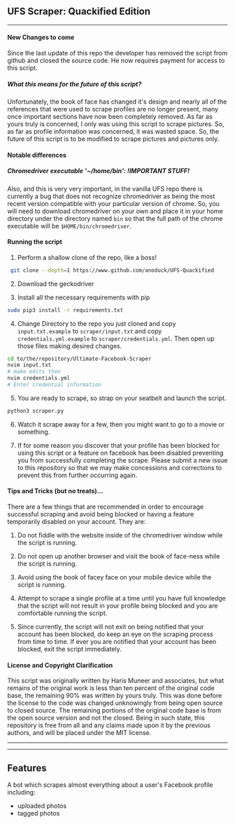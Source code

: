 <!--!!!!!!!!!!!!!!!!!!!!!!!!!!!!!!!!!!!!!!!!!!!!!!!!!!!!!!!!!!!!!!!!!!!!!!!!-->
<!--     ____ _______________________                                       -->
<!--    |    |   \_   _____/   _____/                                       -->
<!--    |    |   /|    __) \_____  \                                        -->
<!--    |    |  / |     \  /        \                                       -->
<!--    |______/  \___  / /_______  /                                       -->
<!--                  \/          \/                                        -->
<!--    ________                       __   .__  _____.__           .___    -->
<!--    \_____  \  __ _______    ____ |  | _|__|/ ____\__| ____   __| _/    -->
<!--     /  / \  \|  |  \__  \ _/ ___\|  |/ /  \   __\|  |/ __ \ / __ |     -->
<!--    /   \_/.  \  |  // __ \\  \___|    <|  ||  |  |  \  ___// /_/ |     -->
<!--    \_____\ \_/____/(____  /\___  >__|_ \__||__|  |__|\___  >____ |     -->
<!--           \__>          \/     \/     \/                 \/     \/     -->
<!--!!!!!!!!!!!!!!!!!!!!!!!!!!!!!!!!!!!!!!!!!!!!!!!!!!!!!!!!!!!!!!!!!!!!!!!!-->

## UFS Scraper: Quackified Edition  

---

#### New Changes to come
Since the last update of this repo the developer has removed the script from github and closed the source code. He now requires payment for access to this script. 

##### What this means for the future of this script?
Unfortunately, the book of face has changed it's design and nearly all of the references that were used to scrape profiles are no longer present, many once important sections have now been completely removed. As far as yours truly is concerned, I only was using this script to scrape pictures. So, as far as profile information was concerned, it was wasted space. So, the future of this script is to be modified to scrape pictures and pictures only. 


#### Notable differences

##### Chromedriver executable '~/home/bin': !IMPORTANT STUFF!

Also, and this is very very important, in the vanilla UFS repo there is currently a bug that does not recognize chromedriver as being the most recent version compatible with your particular version of chrome. So, you will need to download chromedriver on your own and place it in your home directory under the directory named `bin` so that the full path of the chrome executable will be `$HOME/bin/chromedriver`.

#### Running the script

1. Perform a shallow clone of the repo, like a boss!

```bash
 git clone --depth=1 https://www.github.com/anoduck/UFS-Quackified
```

2. Download the geckodriver

3. Install all the necessary requirements with pip

```bash
sudo pip3 install -r requirements.txt
```

4. Change Directory to the repo you just cloned and copy `input.txt.example` to `scraper/input.txt` and copy `credentials.yml.example` to `scraper/credentials.yml`. Then open up those files making desired changes.

```bash
cd to/the/repository/Ultimate-Facebook-Scraper
nvim input.txt
# make edits then
nvim credentials.yml
# Enter credential information
```

5. You are ready to scrape, so strap on your seatbelt and launch the script.

```bash
python3 scraper.py
```

6. Watch it scrape away for a few, then you might want to go to a movie or something.

7. If for some reason you discover that your profile has been blocked for using this script or a feature on facebook has been disabled preventing you from successfully completing the scrape. Please submit a new issue to this repository so that we may make concessions and corrections to prevent this from further occurring again.

#### Tips and Tricks (but no treats)...

There are a few things that are recommended in order to encourage successful scraping and avoid being blocked or having a feature temporarily disabled on your account. They are:

1. Do not fiddle with the website inside of the chromedriver window while the script is running.

2. Do not open up another browser and visit the book of face-ness while the script is running.

3. Avoid using the book of facey face on your mobile device while the script is running.

5. Attempt to scrape a single profile at a time until you have full knowledge that the script will not result in your profile being blocked and you are comfortable running the script.

6. Since currently, the script will not exit on being notified that your account has been blocked, do keep an eye on the scraping process from time to time. If ever you are notified that your account has been blocked, exit the script immediately.

#### License and Copyright Clarification

This script was originally written by Haris Muneer and associates, but what remains of the original work is less than ten percent of the original code base, the remaining 90% was written by yours truly. This was done before the license to the code was changed unknowingly from being open source to closed source. The remaining portions of the original code base is from the open source version and not the closed. Being in such state, this repository is free from all and any claims made upon it by the previous authors, and will be placed under the MIT license. 

<!-- Copyright (c) 2021 anoduck

Permission is hereby granted, free of charge, to any person obtaining a
copy of this software and associated documentation files (the "Software"),
to deal in the Software without restriction, including without limitation
the rights to use, copy, modify, merge, publish, distribute, sublicense,
and/or sell copies of the Software, and to permit persons to whom the
Software is furnished to do so, subject to the following conditions:

The above copyright notice and this permission notice shall be included in
all copies or substantial portions of the Software.

THE SOFTWARE IS PROVIDED "AS IS", WITHOUT WARRANTY OF ANY KIND, EXPRESS OR
IMPLIED, INCLUDING BUT NOT LIMITED TO THE WARRANTIES OF MERCHANTABILITY,
FITNESS FOR A PARTICULAR PURPOSE AND NONINFRINGEMENT. IN NO EVENT SHALL THE
AUTHORS OR COPYRIGHT HOLDERS BE LIABLE FOR ANY CLAIM, DAMAGES OR OTHER
LIABILITY, WHETHER IN AN ACTION OF CONTRACT, TORT OR OTHERWISE, ARISING
FROM, OUT OF OR IN CONNECTION WITH THE SOFTWARE OR THE USE OR OTHER
DEALINGS IN THE SOFTWARE.
 -->

---

<hr>

## Features

A bot which scrapes almost everything about a user's Facebook profile including:

- uploaded photos
- tagged photos
